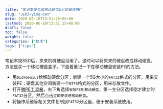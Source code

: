 ```yaml
---
title: "笔记本硬盘改移动硬盘&分区安装PE"
slug: "usb3-ying-pan"
date: 2020-06-16T13:51:25+08:00
lastmod: 2020-06-16T13:51:25+08:00
draft: false
toc: false
weight: false
categories: ["技术"]
tags: ["tips"]
---
```


 笔记本换SSD后，原来机械硬盘没用了。这时可以将原来的硬盘改成移动硬盘。方法是买一个移动硬盘盒子。下面着重记一下在移动硬盘安装PE的方法。

+ 用`DiskGenius`给移动硬盘分区：新建一个5G大小的`FAT32`格式的分区，用来安装PE；硬盘其他空间新建一个`NTFS`格式的分区，用来存放文件。
+ 打开[微PE工具箱](http://www.wepe.com.cn/download.html)，右下角选择`安装PE到移动硬盘`，第一主分区选择刚才建立的`FAT32`分区，然后点击`立即安装进移动硬盘`。
+ 将操作系统等相关文件复制到`FAT32`分区里，便于安装系统使用。

